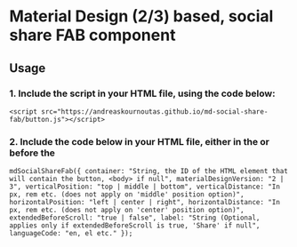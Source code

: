 # Material Design (2/3) based, social share FAB component

## Usage

### 1. Include the script in your HTML file, using the code below:

`<script src="https://andreaskournoutas.github.io/md-social-share-fab/button.js"></script>`

### 2. Include the code below in your HTML file, either in the <head> or before the </body>

`
mdSocialShareFab({
  container: "String, the ID of the HTML element that will contain the button, <body> if null",
  materialDesignVersion: "2 | 3",
  verticalPosition: "top | middle | bottom",
  verticalDistance: "In px, rem etc. (does not apply on 'middle' position option)",
  horizontalPosition: "left | center | right",
  horizontalDistance: "In px, rem etc. (does not apply on 'center' position option)",
  extendedBeforeScroll: "true | false",
  label: "String (Optional, applies only if extendedBeforeScroll is true, 'Share' if null",
  languageCode: "en, el etc."
});
`
